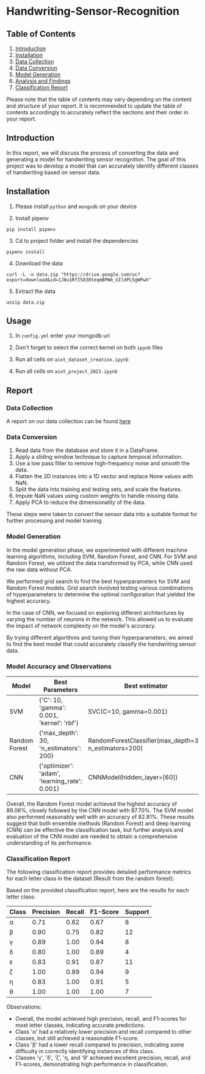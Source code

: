 # Handwriting-Sensor-Recognition

## Table of Contents

1. [Introduction](#introduction)
2. [Installation](#installation)
3. [Data Collection](#data-collection)
3. [Data Conversion](#data-conversion)
4. [Model Generation](#model-generation)
5. [Analysis and Findings](#model-accuracy-and-observations)
6. [Classification Report](#classification-report)

Please note that the table of contents may vary depending on the content and structure of your report. It is recommended to update the table of contents accordingly to accurately reflect the sections and their order in your report.

## Introduction

In this report, we will discuss the process of converting the data and generating a model for handwriting sensor recognition. The goal of this project was to develop a model that can accurately identify different classes of handwriting based on sensor data.

## Installation

1. Please install `python` and `mongodb` on your device

2. Install pipenv
```
pip install pipenv
```
3. Cd to project folder and install the dependencies
```
pipenv install
```
4. Download the data
```
curl -L -o data.zip "https://drive.google.com/uc?export=download&id=1J0u1RfI5838teqmBPWm_GIldPL5gWPwX"
```
5. Extract the data
```
unzip data.zip
```

## Usage
1. In `config.yml` enter your mongodb uri

2. Don't forget to select the correct kernel on both `ipynb` files

1. Run all cells on `aiot_dataset_creation.ipynb`

2. Run all cells on `aiot_project_2023.ipynb`

## Report

### Data Collection

A report on our data collection can be found [here](docs/data_collection_procedure.pdf)

### Data Conversion

1. Read data from the database and store it in a DataFrame.
2. Apply a sliding window technique to capture temporal information.
3. Use a low pass filter to remove high-frequency noise and smooth the data.
4. Flatten the 2D instances into a 1D vector and replace None values with NaN.
5. Split the data into training and testing sets, and scale the features.
6. Impute NaN values using custom weights to handle missing data.
7. Apply PCA to reduce the dimensionality of the data.

These steps were taken to convert the sensor data into a suitable format for further processing and model training.
### Model Generation

In the model generation phase, we experimented with different machine learning algorithms, including SVM, Random Forest, and CNN. For SVM and Random Forest, we utilized the data transformed by PCA, while CNN used the raw data without PCA.

We performed grid search to find the best hyperparameters for SVM and Random Forest models. Grid search involved testing various combinations of hyperparameters to determine the optimal configuration that yielded the highest accuracy.

In the case of CNN, we focused on exploring different architectures by varying the number of neurons in the network. This allowed us to evaluate the impact of network complexity on the model's accuracy.

By trying different algorithms and tuning their hyperparameters, we aimed to find the best model that could accurately classify the handwriting sensor data.

### Model Accuracy and Observations


| Model         | Best Parameters                               | Best estimator                                         | Best score         | Accuracy    |
|---------------|-----------------------------------------------|--------------------------------------------------------|--------------------|-------------|
| SVM           | {'C': 10, 'gamma': 0.001, 'kernel': 'rbf'}    | SVC(C=10, gamma=0.001)                                 | 0.8552 | 0.8281    |
| Random Forest | {'max_depth': 30, 'n_estimators': 200}        | RandomForestClassifier(max_depth=30, n_estimators=200) | 0.8316 | 0.8906    |
| CNN           | {'optimizer': 'adam', 'learning_rate': 0.001} | CNNModel(hidden_layer=[60])                            | N/A                | 0.8769 |

Overall, the Random Forest model achieved the highest accuracy of 89.06%, closely followed by the CNN model with 87.70%. The SVM model also performed reasonably well with an accuracy of 82.81%. These results suggest that both ensemble methods (Random Forest) and deep learning (CNN) can be effective the classification task, but further analysis and evaluation of the CNN model are needed to obtain a comprehensive understanding of its performance.
### Classification Report

The following classification report provides detailed performance metrics for each letter class in the dataset (Result from the random forest):

Based on the provided classification report, here are the results for each letter class:

| Class | Precision | Recall | F1-Score | Support |
|-------|-----------|--------|----------|---------|
| α     | 0.71      | 0.62   | 0.67     | 8       |
| β     | 0.90      | 0.75   | 0.82     | 12      |
| γ     | 0.89      | 1.00   | 0.94     | 8       |
| δ     | 0.80      | 1.00   | 0.89     | 4       |
| ε     | 0.83      | 0.91   | 0.87     | 11      |
| ζ     | 1.00      | 0.89   | 0.94     | 9       |
| η     | 0.83      | 1.00   | 0.91     | 5       |
| θ     | 1.00      | 1.00   | 1.00     | 7       |

Observations:
- Overall, the model achieved high precision, recall, and F1-scores for most letter classes, indicating accurate predictions.
- Class 'α' had a relatively lower precision and recall compared to other classes, but still achieved a reasonable F1-score.
- Class 'β' had a lower recall compared to precision, indicating some difficulty in correctly identifying instances of this class.
- Classes 'γ', 'δ', 'ζ', 'η, and 'θ' achieved excellent precision, recall, and F1-scores, demonstrating high performance in classification.